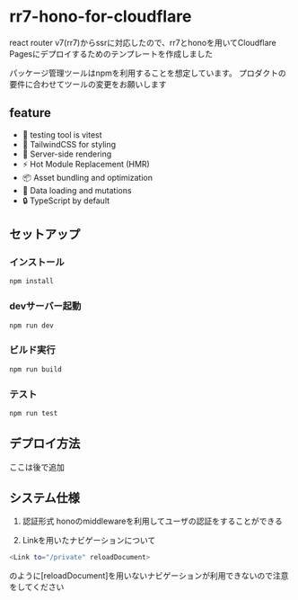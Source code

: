 # rr7-hono-for-cloudflare
react router v7(rr7)からssrに対応したので、rr7とhonoを用いてCloudflare Pagesにデプロイするためのテンプレートを作成しました

パッケージ管理ツールはnpmを利用することを想定しています。
プロダクトの要件に合わせてツールの変更をお願いします

## feature
- 🤖 testing tool is vitest 
- 🎉 TailwindCSS for styling
- 🚀 Server-side rendering
- ⚡️ Hot Module Replacement (HMR)
- 📦 Asset bundling and optimization
- 🔄 Data loading and mutations
- 🔒 TypeScript by default

## セットアップ
### インストール
```sh
npm install
```
### devサーバー起動
```sh
npm run dev
```
### ビルド実行
```sh
npm run build
```

### テスト
```sh
npm run test
```

## デプロイ方法
ここは後で追加


## システム仕様
1. 認証形式
honoのmiddlewareを利用してユーザの認証をすることができる

2. Linkを用いたナビゲーションについて
```bash
<Link to="/private" reloadDocument>
```
のように[reloadDocument]を用いないナビゲーションが利用できないので注意をしてください
